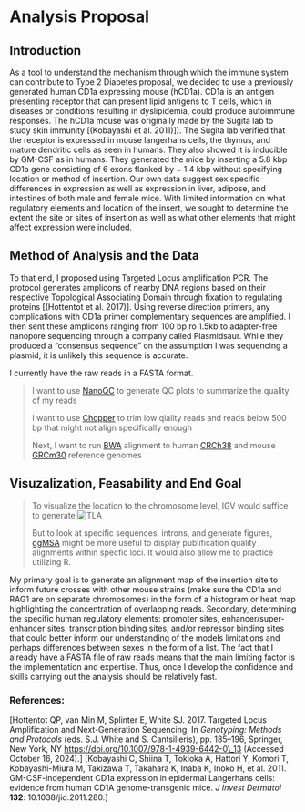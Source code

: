 # Analysis Proposal
## Introduction

As a tool to understand the mechanism through which the immune system can contribute to Type 2 Diabetes proposal, we decided to use a previously generated human CD1a expressing mouse (hCD1a). CD1a is an antigen presenting receptor that can present lipid antigens to T cells, which in diseases or conditions resulting in dyslipidemia, could produce autoimmune responses.  The hCD1a mouse was originally made by  the Sugita lab to study skin immunity [(Kobayashi et al. 2011\)]). The Sugita lab verified that the receptor is expressed in mouse langerhans cells, the thymus, and mature dendritic cells as seen in humans. They also showed it is inducible by GM-CSF as in humans. They generated the mice by inserting a 5.8 kbp CD1a gene consisting of 6 exons flanked by \~ 1.4 kbp without specifying location or method of insertion. Our own data suggest sex specific differences in expression as well as expression in liver, adipose, and intestines of both male and female mice. With limited information on what regulatory elements and location of the insert, we sought to determine the extent the site or sites of insertion as well as what other elements that might affect expression were included.
## Method of Analysis and the Data

To that end, I proposed using Targeted Locus amplification PCR. The protocol generates amplicons of nearby DNA regions based on their respective Topological Associating Domain through fixation to regulating proteins [(Hottentot et al. 2017\)]. Using reverse direction primers, any complications with CD1a primer complementary sequences are amplified. I then sent these amplicons ranging from 100 bp ro 1.5kb to adapter-free nanopore sequencing through a company called Plasmidsaur. While they produced a “consensus sequence” on the assumption I was sequencing a plasmid, it is unlikely this sequence is accurate.

I currently have the raw reads in a FASTA format.

>I want to use [NanoQC](https://github.com/wdecoster/nanoQC) to generate QC plots to summarize the quality of my reads
>
>I want to use [Chopper](https://github.com/wdecoster/chopper) to trim low qiality reads and reads below 500 bp that might not align specifically enough
>
>Next, I want to run [BWA](https://github.com/lh3/bwa) alignment  to human [CRCh38](https://ftp.ncbi.nlm.nih.gov/genomes/all/GCF/000/001/405/GCF_000001405.40_GRCh38.p14/GCF_000001405.40_GRCh38.p14_genomic.gtf.gz) and mouse [GRCm30](https://ftp.ncbi.nlm.nih.gov/genomes/all/GCF/000/001/635/GCF_000001635.27_GRCm39/GCF_000001635.27_GRCm39_genomic.gtf.gz) reference genomes 
>




## Visuzalization, Feasability and End Goal
>To visualize the location to the chromosome level, IGV would suffice to generate ![TLA](https://media.springernature.com/full/springer-static/image/chp%3A10.1007%2F978-1-4939-6442-0_13/MediaObjects/332385_1_En_13_Fig3_HTML.gif?as=webp)
>
>But to look at specific sequences, introns, and generate figures, [ggMSA](http://yulab-smu.top/ggmsa/) might be more useful to display publification quality alignments within specfic loci. It would also allow me to practice utilizing R.

 My primary goal is to generate an alignment map of the insertion site to inform future crosses with other mouse strains (make sure the CD1a and RAG1 are on separate chromosomes) in the form of a histogram or heat map highlighting the concentration of overlapping reads. Secondary, determining the specific human regulatory elements: promoter sites, enhancer/super-enhancer sites, transcription binding sites, and/or repressor binding sites that could better inform our understanding of the models limitations and perhaps differences between sexes in the form of a list. The fact that I already have a FASTA file of raw reads means that the main limiting factor is the implementation and expertise. Thus, once I develop the confidence and skills carrying out the analysis should be relatively fast.
### References:
[Hottentot QP, van Min M, Splinter E, White SJ. 2017\. Targeted Locus Amplification and Next-Generation Sequencing. In *Genotyping: Methods and Protocols* (eds. S.J. White and S. Cantsilieris), pp. 185–196, Springer, New York, NY https://doi.org/10.1007/978-1-4939-6442-0\_13 (Accessed October 16, 2024).]
[Kobayashi C, Shiina T, Tokioka A, Hattori Y, Komori T, Kobayashi-Miura M, Takizawa T, Takahara K, Inaba K, Inoko H, et al. 2011\. GM-CSF-independent CD1a expression in epidermal Langerhans cells: evidence from human CD1A genome-transgenic mice. *J Invest Dermatol* **132**: 10.1038/jid.2011.280.]
